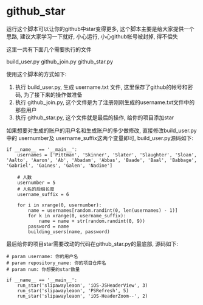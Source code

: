# github_star

运行这个脚本可以让你的github中star变得更多, 这个脚本主要是给大家提供一个思路, 建议大家学习一下就好, 小心运行, 小心github帐号被封掉, 得不偿失

这里一共有下面几个需要执行的文件

build_user.py
github_join.py
github_star.py


使用这个脚本的方式如下:

1. 执行 build_user.py, 生成 username.txt 文件, 这里保存了github的帐号和密码, 为了接下来的操作做准备
2. 执行 github_join.py, 这个文件是为了注册刚刚生成的username.txt文件中的那些用户
3. 执行 github_star.py, 这个文件就是最后的操作, 给你的项目添加star

如果想要对生成的账户的用户名和生成账户的多少做修改, 直接修改build_user.py中的 usernumber及 username_suffix这两个变量即可, build_user.py源码如下:

```
if __name__ == '__main__':
    usernames = ['Pittman', 'Skinner', 'Slater', 'Slaughter', 'Sloan', 'Aalto', 'Aaron', 'Ab', 'Abadam', 'Abbas', 'Baade', 'Baal', 'Babbage', 'Gabriel', 'Gaines', 'Galen', 'Nadine']

    # 人数
    usernumber = 5
    # 人名的后缀长度
    username_suffix = 6

    for i in xrange(0, usernumber):
        name = usernames[random.randint(0, len(usernames) - 1)]
        for k in xrange(0, username_suffix):
            name = name + str(random.randint(0, 9))
        password = name
        building_users(name, password)
```

最后给你的项目star需要改动的代码在github_star.py的最底部, 源码如下:

```
# param username: 你的用户名
# param repository_name: 你的项目仓库名
# param num: 你想要的star数量

if __name__ == '__main__':
    run_star('slipawayleaon', 'iOS-JSHeaderView', 3)
    run_star('slipawayleaon', 'PSRefresh', 5)
    run_star('slipawayleaon', 'iOS-HeaderZoom--', 2)
```
